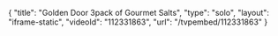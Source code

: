 {
    "title": "Golden Door 3pack of Gourmet Salts",
    "type": "solo",
    "layout": "iframe-static",
    "videoId": "112331863",
    "url": "\/tvpembed\/112331863"
}